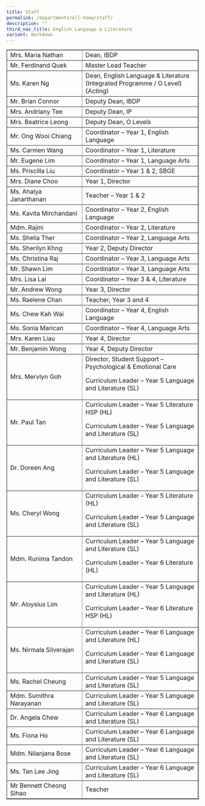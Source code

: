 ```yaml
---
title: Staff
permalink: /departments/ell-home/staff/
description: ""
third_nav_title: English Language & Literature
variant: markdown
---
```

<table width="100%" border="1">
<tbody>
<tr>
<td width="39%">Mrs. Maria Nathan</td>
<td width="60%">Dean, IBDP</td>
</tr>
<tr>
<td width="39%">Mr. Ferdinand Quek</td>
<td width="60%">Master Lead Teacher</td>
</tr>
<tr>
<td width="39%">Ms. Karen Ng</td>
<td width="60%">Dean, English Language &amp; Literature (Integrated Programme / O Level) (Acting)</td>
</tr>
<tr>
<td width="39%">Mr. Brian Connor</td>
<td width="60%">Deputy Dean, IBDP</td>
</tr>
<tr>
<td width="39%">Mrs. Andriany Tee</td>
<td width="60%">Deputy Dean, IP</td>
</tr>
<tr>
<td width="39%">Mrs. Beatrice Leong</td>
<td width="60%">Deputy Dean, O Levels</td>
</tr>
<tr>
<td width="39%">Mr. Ong Wooi Chiang</td>
<td width="60%">Coordinator – Year 1, English Language</td>
</tr>
<tr>
<td width="39%">Ms. Carmen Wang</td>
<td width="60%">Coordinator – Year 1, Literature</td>
</tr>
<tr>
<td width="39%">Mr. Eugene Lim</td>
<td width="60%">Coordinator – Year 1, Language Arts</td>
</tr>
<tr>
<td width="39%">Ms. Priscilla Liu</td>
<td width="60%">Coordinator – Year 1 &amp; 2, SBGE</td>
</tr>
<tr>
<td width="39%">Mrs. Diane Choo</td>
<td width="60%">Year 1, Director</td>
</tr>
<tr>
<td width="39%">Ms. Ahalya Janarthanan</td>
<td width="60%">Teacher – Year 1 &amp; 2</td>
</tr>
<tr>
<td width="39%">Ms. Kavita Mirchandani</td>
<td width="60%">Coordinator – Year 2, English Language</td>
</tr>
<tr>
<td width="39%">Mdm. Rajini</td>
<td width="60%">Coordinator – Year 2, Literature</td>
</tr>
<tr>
<td width="39%">Ms. Shelia Ther</td>
<td width="60%">Coordinator – Year 2, Language Arts</td>
</tr>
<tr>
<td width="39%">Ms. Sherilyn Khng</td>
<td width="60%">Year 2, Deputy Director</td>
</tr>
<tr>
<td width="39%">Ms. Christina Raj</td>
<td width="60%">Coordinator – Year 3, Language Arts</td>
</tr>
<tr>
<td width="39%">Mr. Shawn Lim</td>
<td width="60%">Coordinator – Year 3, Language Arts</td>
</tr>
<tr>
<td width="39%">Mrs. Lisa Lai</td>
<td width="60%">Coordinator – Year 3 &amp; 4, Literature</td>
</tr>
<tr>
<td width="39%">Mr. Andrew Wong</td>
<td width="60%">Year 3, Director</td>
</tr>
<tr>
<td width="39%">Ms. Raelene Chan</td>
<td width="60%">Teacher, Year 3 and 4</td>
</tr>
<tr>
<td width="39%">Ms. Chew Kah Wai</td>
<td width="60%">Coordinator – Year 4, English Language</td>
</tr>
<tr>
<td width="39%">Ms. Sonia Marican</td>
<td width="60%">Coordinator – Year 4, Language Arts</td>
</tr>
<tr>
<td width="39%">Mrs. Karen Liau</td>
<td width="60%">Year 4, Director</td>
</tr>
<tr>
<td width="39%">Mr. Benjamin Wong</td>
<td width="60%">Year 4, Deputy Director</td>
</tr>
<tr>
<td width="39%">Mrs. Mervlyn Goh</td>
<td width="60%">Director, Student Support – Psychological &amp; Emotional Care
<p>Curriculum Leader – Year 5 Language and Literature (SL)</p>
</td>
</tr>
<tr>
<td width="39%">Mr. Paul Tan</td>
<td width="60%">Curriculum Leader – Year 5 Literature HSP (HL)
<p>Curriculum Leader – Year 5 Language and Literature (SL)</p>
</td>
</tr>
<tr>
<td width="39%">Dr. Doreen Ang</td>
<td width="60%">Curriculum Leader – Year 5 Language and Literature (HL)
<p>Curriculum Leader – Year 5 Language and Literature (SL)</p>
</td>
</tr>
<tr>
<td width="39%">Ms. Cheryl Wong</td>
<td width="60%">Curriculum Leader – Year 5 Literature (HL)
<p>Curriculum Leader – Year 5 Language and Literature (SL)</p>
</td>
</tr>
<tr>
<td width="39%">Mdm. Runima Tandon</td>
<td width="60%">Curriculum Leader – Year 5 Language and Literature (SL)
<p>Curriculum Leader – Year 6 Literature (HL)</p>
</td>
</tr>
<tr>
<td width="39%">Mr. Aloysius Lim</td>
<td width="60%">Curriculum Leader – Year 5 Language and Literature (HL)
<p>Curriculum Leader – Year 6 Literature HSP (HL)</p>
</td>
</tr>
<tr>
<td width="39%">Ms. Nirmala Silverajan</td>
<td width="60%">Curriculum Leader – Year 6 Language and Literature (HL)
<p>Curriculum Leader – Year 6 Language and Literature (SL)</p>
</td>
</tr>
<tr>
<td width="39%">Ms. Rachel Cheung</td>
<td width="60%">Curriculum Leader – Year 5 Language and Literature (SL)</td>
</tr>
<tr>
<td width="39%">Mdm. Sumithra Narayanan</td>
<td width="60%">Curriculum Leader – Year 5 Language and Literature (SL)</td>
</tr>
<tr>
<td width="39%">Dr. Angela Chew</td>
<td width="60%">Curriculum Leader – Year 6 Language and Literature (SL)</td>
</tr>
<tr>
<td width="39%">Ms. Fiona Ho</td>
<td width="60%">Curriculum Leader – Year 6 Language and Literature (SL)</td>
</tr>
<tr>
<td width="39%">Mdm. Nilanjana Bose</td>
<td width="60%">Curriculum Leader – Year 6 Language and Literature (SL)</td>
</tr>
<tr>
<td width="39%">Ms. Tan Lee Jing</td>
<td width="60%">Curriculum Leader – Year 6 Language and Literature (SL)</td>
</tr>
<tr>
<td width="39%">Mr Bennett Cheong Sihao</td>
<td width="60%">Teacher</td>
</tr>
</tbody>
</table>